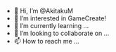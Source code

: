 - 👋 Hi, I’m @AkitakuM
- 👀 I’m interested in GameCreate!
- 🌱 I’m currently learning ...
- 💞️ I’m looking to collaborate on ...
- 📫 How to reach me ...

<!---
AkitakuM/AkitakuM is a ✨ special ✨ repository because its `README.md` (this file) appears on your GitHub profile.
You can click the Preview link to take a look at your changes.
--->
